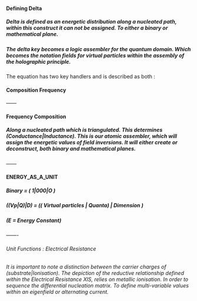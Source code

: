 #### Defining Delta 

##### Delta is defined as an energetic distribution along a nucleated path, within this construct it can not be assigned. To either a binary or mathematical plane. 

##### The delta key becomes a logic assembler for the quantum domain. Which becomes the notation fields for virtual particles within the assembly of the holographic principle.  
The equation has two key handlers and is described as both :

#### Composition Frequency 
——
#### Frequency Composition 

##### Along a nucleated path which is triangulated. This determines (Conductance|Inductance). This is our atomic assembler, which will assign the energetic values of field inversions. It will either create or deconstruct, both binary and mathematical planes.

——
#### ENERGY_AS_A_UNIT

##### Binary = ( 1|000|O )
##### ((Vp|Q)|D) = (( Virtual particles | Quanta) | Dimension )
##### (E = Energy Constant)

——- 

###### Unit Functions : Electrical Resistance
###### It is important to note a distinction between the carrier charges of (substrate|Ionisation). The depiction of the reductive relationship defined within the Electrical Resistance XlS, relies on metallic ionisation. In order to sequence the differential nucleation matrix. To define multi-variable values within an eigenfield or alternating current.
